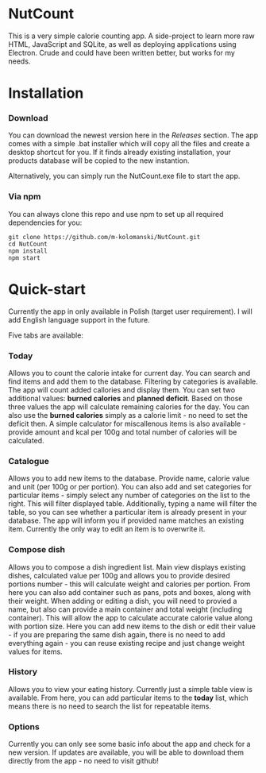 # NutCount
This is a very simple calorie counting app. A side-project to learn more raw HTML, JavaScript and SQLite, as well as deploying applications using Electron. Crude and could have been written better, but works for my needs.

# Installation
### Download
You can download the newest version here in the <i>Releases</i> section. The app comes with a simple .bat installer which will copy all the files and create a desktop shortcut for you. If it finds already existing installation, your products database will be copied to the new instantion.

Alternatively, you can simply run the NutCount.exe file to start the app.

### Via npm
You can always clone this repo and use npm to set up all required dependencies for you:
```
git clone https://github.com/m-kolomanski/NutCount.git
cd NutCount
npm install
npm start
```

# Quick-start
Currently the app in only available in Polish (target user requirement). I will add English language support in the future.

Five tabs are available:

### Today
Allows you to count the calorie intake for current day. You can search and find items and add them to the database. Filtering by categories is available. The app will count added callories and display them. You can set two additional values: **burned calories** and **planned deficit**. Based on those three values the app will calculate remaining calories for the day. You can also use the **burned calories** simply as a calorie limit - no need to set the deficit then. A simple calculator for miscallenous items is also available - provide amount and kcal per 100g and total number of calories will be calculated.
### Catalogue
Allows you to add new items to the database. Provide name, calorie value and unit (per 100g or per portion). You can also add and set categories for particular items - simply select any number of categories on the list to the right. This will filter displayed table. Additionally, typing a name will filter the table, so you can see whether a particular item is already present in your database. The app will inform you if provided name matches an existing item. Currently the only way to edit an item is to overwrite it.
### Compose dish
Allows you to compose a dish ingredient list. Main view displays existing dishes, calculated value per 100g and allows you to provide desired portions number - this will calculate weight and calories per portion. From here you can also add container such as pans, pots and boxes, along with their weight. When adding or editing a dish, you will need to provied a name, but also can provide a main container and total weight (including container). This will allow the app to calculate accurate calorie value along with portion size. Here you can add new items to the dish or edit their value - if you are preparing the same dish again, there is no need to add everything again - you can reuse existing recipe and just change weight values for items.
### History
Allows you to view your eating history. Currently just a simple table view is available. From here, you can add particular items to the **today** list, which means there is no need to search the list for repeatable items.
### Options
Currently you can only see some basic info about the app and check for a new version. If updates are available, you will be able to download them directly from the app - no need to visit github!
